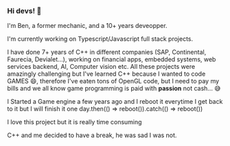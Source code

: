 ### Hi devs! 👋

I'm Ben, a former mechanic, and a 10+ years deveopper.

I'm currently working on Typescript/Javascript full stack projects.

I have done 7+ years of C++ in different companies (SAP, Continental, Faurecia, Devialet...), working on financial apps, embedded systems, web services backend, AI, Computer vision etc. All these projects were amazingly challenging but I've learned C++ because I wanted to code GAMES 😄, therefore I've eaten tons of OpenGL code, but I need to pay my bills and we all know game programming is paid with __passion__ not cash... 😅

I Started a Game engine a few years ago and I reboot it everytime I get back to it but I will finish it one day.then(() => reboot()).catch(() => reboot())

I love this project but it is really time consuming 

C++ and me decided to have a break, he was sad I was not.

<!--
**benjamin-fukdawurld/benjamin-fukdawurld** is a ✨ _special_ ✨ repository because its `README.md` (this file) appears on your GitHub profile.

Here are some ideas to get you started:

- 🔭 I’m currently working on ...
- 🌱 I’m currently learning ...
- 👯 I’m looking to collaborate on ...
- 🤔 I’m looking for help with ...
- 💬 Ask me about ...
- 📫 How to reach me: ...
- 😄 Pronouns: ...
- ⚡ Fun fact: ...
-->
